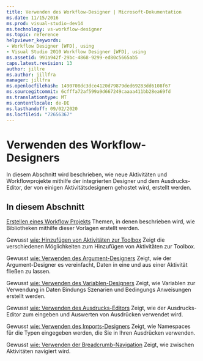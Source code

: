 ```yaml
---
title: Verwenden des Workflow-Designer | Microsoft-Dokumentation
ms.date: 11/15/2016
ms.prod: visual-studio-dev14
ms.technology: vs-workflow-designer
ms.topic: reference
helpviewer_keywords:
- Workflow Designer [WFD], using
- Visual Studio 2010 Workflow Designer [WFD], using
ms.assetid: 991a942f-29bc-4868-9299-ed80c5665ab5
caps.latest.revision: 13
author: jillre
ms.author: jillfra
manager: jillfra
ms.openlocfilehash: 1490708dc3dce4120d79879ded69283dd6108f67
ms.sourcegitcommit: 6cfffa72af599a9d667249caaaa411bb28ea69fd
ms.translationtype: MT
ms.contentlocale: de-DE
ms.lasthandoff: 09/02/2020
ms.locfileid: "72656367"
---
```

# <a name="using-the-workflow-designer"></a>Verwenden des Workflow-Designers
In diesem Abschnitt wird beschrieben, wie neue Aktivitäten und Workflowprojekte mithilfe der integrierten Designer und dem Ausdrucks-Editor, der von einigen Aktivitätsdesignern gehostet wird, erstellt werden.

## <a name="in-this-section"></a>In diesem Abschnitt
 [Erstellen eines Workflow Projekts](../workflow-designer/creating-a-workflow-project.md) Themen, in denen beschrieben wird, wie Bibliotheken mithilfe dieser Vorlagen erstellt werden.

 Gewusst [wie: Hinzufügen von Aktivitäten zur Toolbox](../workflow-designer/how-to-add-activities-to-the-toolbox.md) Zeigt die verschiedenen Möglichkeiten zum Hinzufügen von Aktivitäten zur Toolbox.

 Gewusst [wie: Verwenden des Argument-Designers](../workflow-designer/how-to-use-the-argument-designer.md) Zeigt, wie der Argument-Designer es vereinfacht, Daten in eine und aus einer Aktivität fließen zu lassen.

 Gewusst [wie: Verwenden des Variablen-Designers](../workflow-designer/how-to-use-the-variable-designer.md) Zeigt, wie Variablen zur Verwendung in Daten Bindungs Szenarien und Bedingungs Anweisungen erstellt werden.

 Gewusst [wie: Verwenden des Ausdrucks-Editors](../workflow-designer/how-to-use-the-expression-editor.md) Zeigt, wie der Ausdrucks-Editor zum eingeben und Auswerten von Ausdrücken verwendet wird.

 Gewusst [wie: Verwenden des Imports-Designers](../workflow-designer/how-to-use-the-imports-designer.md) Zeigt, wie Namespaces für die Typen eingegeben werden, die Sie in Ihren Ausdrücken verwenden.

 Gewusst [wie: Verwenden der Breadcrumb-Navigation](../workflow-designer/how-to-use-breadcrumb-navigation.md) Zeigt, wie zwischen Aktivitäten navigiert wird.